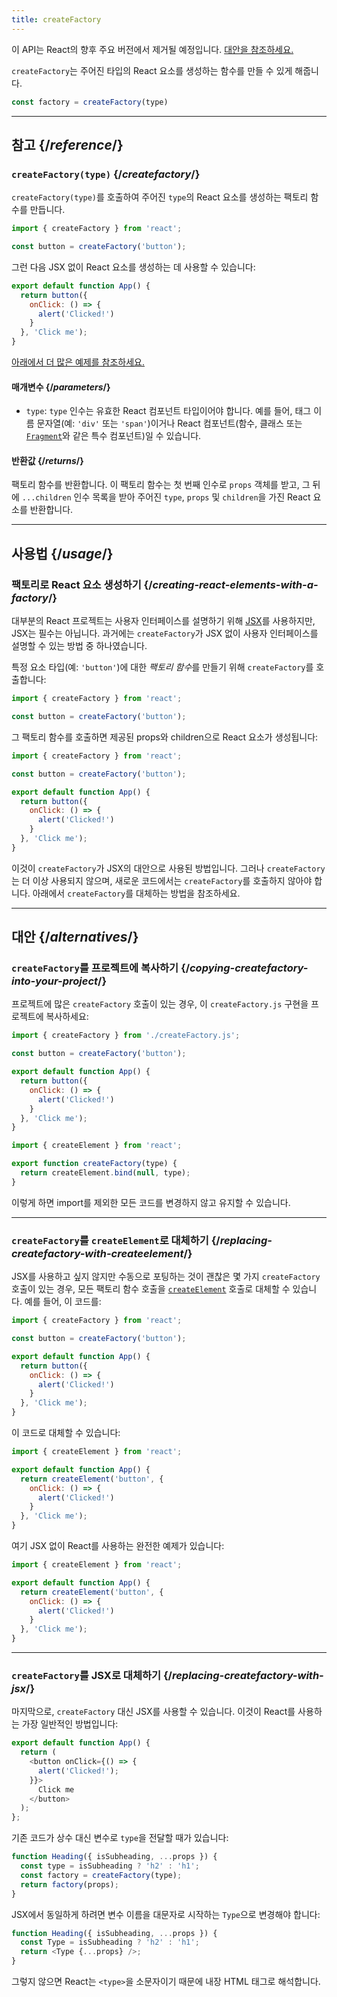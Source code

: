 ```yaml
---
title: createFactory
---
```


<Deprecated>

이 API는 React의 향후 주요 버전에서 제거될 예정입니다. [대안을 참조하세요.](#alternatives)

</Deprecated>

<Intro>

`createFactory`는 주어진 타입의 React 요소를 생성하는 함수를 만들 수 있게 해줍니다.

```js
const factory = createFactory(type)
```

</Intro>

<InlineToc />

---

## 참고 {/*reference*/}

### `createFactory(type)` {/*createfactory*/}

`createFactory(type)`를 호출하여 주어진 `type`의 React 요소를 생성하는 팩토리 함수를 만듭니다.

```js
import { createFactory } from 'react';

const button = createFactory('button');
```

그런 다음 JSX 없이 React 요소를 생성하는 데 사용할 수 있습니다:

```js
export default function App() {
  return button({
    onClick: () => {
      alert('Clicked!')
    }
  }, 'Click me');
}
```

[아래에서 더 많은 예제를 참조하세요.](#usage)

#### 매개변수 {/*parameters*/}

* `type`: `type` 인수는 유효한 React 컴포넌트 타입이어야 합니다. 예를 들어, 태그 이름 문자열(예: `'div'` 또는 `'span'`)이거나 React 컴포넌트(함수, 클래스 또는 [`Fragment`](/reference/react/Fragment)와 같은 특수 컴포넌트)일 수 있습니다.

#### 반환값 {/*returns*/}

팩토리 함수를 반환합니다. 이 팩토리 함수는 첫 번째 인수로 `props` 객체를 받고, 그 뒤에 `...children` 인수 목록을 받아 주어진 `type`, `props` 및 `children`을 가진 React 요소를 반환합니다.

---

## 사용법 {/*usage*/}

### 팩토리로 React 요소 생성하기 {/*creating-react-elements-with-a-factory*/}

대부분의 React 프로젝트는 사용자 인터페이스를 설명하기 위해 [JSX](/learn/writing-markup-with-jsx)를 사용하지만, JSX는 필수는 아닙니다. 과거에는 `createFactory`가 JSX 없이 사용자 인터페이스를 설명할 수 있는 방법 중 하나였습니다.

특정 요소 타입(예: `'button'`)에 대한 *팩토리 함수*를 만들기 위해 `createFactory`를 호출합니다:

```js
import { createFactory } from 'react';

const button = createFactory('button');
```

그 팩토리 함수를 호출하면 제공된 props와 children으로 React 요소가 생성됩니다:

<Sandpack>

```js src/App.js
import { createFactory } from 'react';

const button = createFactory('button');

export default function App() {
  return button({
    onClick: () => {
      alert('Clicked!')
    }
  }, 'Click me');
}
```

</Sandpack>

이것이 `createFactory`가 JSX의 대안으로 사용된 방법입니다. 그러나 `createFactory`는 더 이상 사용되지 않으며, 새로운 코드에서는 `createFactory`를 호출하지 않아야 합니다. 아래에서 `createFactory`를 대체하는 방법을 참조하세요.

---

## 대안 {/*alternatives*/}

### `createFactory`를 프로젝트에 복사하기 {/*copying-createfactory-into-your-project*/}

프로젝트에 많은 `createFactory` 호출이 있는 경우, 이 `createFactory.js` 구현을 프로젝트에 복사하세요:

<Sandpack>

```js src/App.js
import { createFactory } from './createFactory.js';

const button = createFactory('button');

export default function App() {
  return button({
    onClick: () => {
      alert('Clicked!')
    }
  }, 'Click me');
}
```

```js src/createFactory.js
import { createElement } from 'react';

export function createFactory(type) {
  return createElement.bind(null, type);
}
```

</Sandpack>

이렇게 하면 import를 제외한 모든 코드를 변경하지 않고 유지할 수 있습니다.

---

### `createFactory`를 `createElement`로 대체하기 {/*replacing-createfactory-with-createelement*/}

JSX를 사용하고 싶지 않지만 수동으로 포팅하는 것이 괜찮은 몇 가지 `createFactory` 호출이 있는 경우, 모든 팩토리 함수 호출을 [`createElement`](/reference/react/createElement) 호출로 대체할 수 있습니다. 예를 들어, 이 코드를:

```js {1,3,6}
import { createFactory } from 'react';

const button = createFactory('button');

export default function App() {
  return button({
    onClick: () => {
      alert('Clicked!')
    }
  }, 'Click me');
}
```

이 코드로 대체할 수 있습니다:

```js {1,4}
import { createElement } from 'react';

export default function App() {
  return createElement('button', {
    onClick: () => {
      alert('Clicked!')
    }
  }, 'Click me');
}
```

여기 JSX 없이 React를 사용하는 완전한 예제가 있습니다:

<Sandpack>

```js src/App.js
import { createElement } from 'react';

export default function App() {
  return createElement('button', {
    onClick: () => {
      alert('Clicked!')
    }
  }, 'Click me');
}
```

</Sandpack>

---

### `createFactory`를 JSX로 대체하기 {/*replacing-createfactory-with-jsx*/}

마지막으로, `createFactory` 대신 JSX를 사용할 수 있습니다. 이것이 React를 사용하는 가장 일반적인 방법입니다:

<Sandpack>

```js src/App.js
export default function App() {
  return (
    <button onClick={() => {
      alert('Clicked!');
    }}>
      Click me
    </button>
  );
};
```

</Sandpack>

<Pitfall>

기존 코드가 상수 대신 변수로 `type`을 전달할 때가 있습니다:

```js {3}
function Heading({ isSubheading, ...props }) {
  const type = isSubheading ? 'h2' : 'h1';
  const factory = createFactory(type);
  return factory(props);
}
```

JSX에서 동일하게 하려면 변수 이름을 대문자로 시작하는 `Type`으로 변경해야 합니다:

```js {2,3}
function Heading({ isSubheading, ...props }) {
  const Type = isSubheading ? 'h2' : 'h1';
  return <Type {...props} />;
}
```

그렇지 않으면 React는 `<type>`을 소문자이기 때문에 내장 HTML 태그로 해석합니다.

</Pitfall>